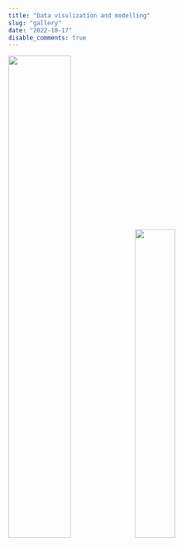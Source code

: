 ```yaml
---
title: "Data visulization and modelling"
slug: "gallery"
date: "2022-10-17"
disable_comments: true
---
```


<img src="/./Fun_files/1.jpg" alt="" width="50%"/>
<img src="/./Fun_files/2.jpg" alt="" width="40%"/>